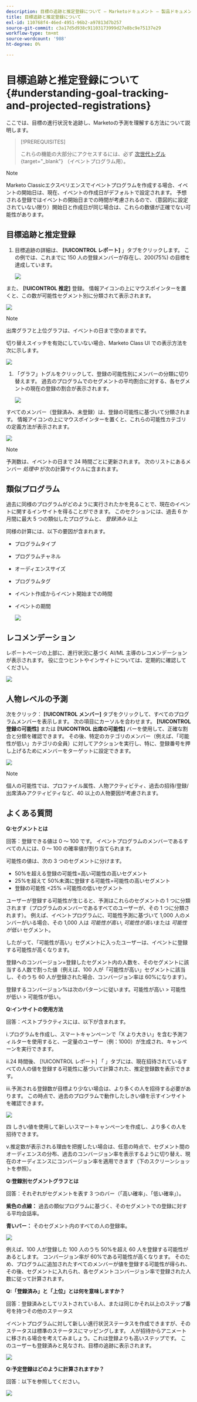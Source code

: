 ```yaml
---
description: 目標の追跡と推定登録について — Marketoドキュメント — 製品ドキュメント
title: 目標追跡と推定登録について
exl-id: 110768f4-46ed-4951-96b2-a97813d7b257
source-git-commit: c3a17d5d938c91103173999d27e8bc9e75137e29
workflow-type: tm+mt
source-wordcount: '988'
ht-degree: 0%

---
```


# 目標追跡と推定登録について {#understanding-goal-tracking-and-projected-registrations}

ここでは、目標の進行状況を追跡し、Marketoの予測を理解する方法について説明します。

>[!PREREQUISITES]
>
>これらの機能の大部分にアクセスするには、必ず [次世代トグル](/help/marketo/product-docs/marketo-engage-next-generation-experience/toggle-switch.md){target=&quot;_blank&quot;} （イベントプログラム用）。

>[!NOTE]
>
>Marketo Classicエクスペリエンスでイベントプログラムを作成する場合、イベントの開始日は、現在、イベントの作成日がデフォルトで設定されます。 予想される登録ではイベントの開始日までの時間が考慮されるので、（意図的に設定されていない限り）開始日と作成日が同じ場合は、これらの数値が正確でない可能性があります。

## 目標追跡と推定登録

1. 目標追跡の詳細は、 **[!UICONTROL レポート]** 」タブをクリックします。 この例では、これまでに 150 人の登録メンバーが存在し、200(75%) の目標を達成しています。

   ![](assets/understanding-goal-tracking-and-projected-registrations-1.png)

また、 **[!UICONTROL 推定]** 登録。 情報アイコンの上にマウスポインターを置くと、この数が可能性セグメント別に分類されて表示されます。

![](assets/understanding-goal-tracking-and-projected-registrations-2.png)

>[!NOTE]
>
>出席グラフと上位グラフは、イベントの日まで空のままです。

切り替えスイッチを有効にしていない場合、Marketo Class UI での表示方法を次に示します。

![](assets/understanding-goal-tracking-and-projected-registrations-3.png)

1. 「グラフ」トグルをクリックして、登録の可能性別にメンバーの分類に切り替えます。 過去のプログラムでのセグメントの平均割合に対する、各セグメントの現在の登録の割合が表示されます。

   ![](assets/understanding-goal-tracking-and-projected-registrations-4.png)

すべてのメンバー（登録済み、未登録）は、登録の可能性に基づいて分類されます。 情報アイコンの上にマウスポインターを置くと、これらの可能性カテゴリの定義方法が表示されます。

![](assets/understanding-goal-tracking-and-projected-registrations-5.png)

>[!NOTE]
>
>予測数は、イベントの日まで 24 時間ごとに更新されます。 次のリストにあるメンバー _処理中_ が次の計算サイクルに含まれます。

## 類似プログラム

過去に同様のプログラムがどのように実行されたかを見ることで、現在のイベントに関するインサイトを得ることができます。 このセクションには、過去 6 か月間に最大 5 つの類似したプログラムと、 _登録済み_ 以上

同様の計算には、以下の要因が含まれます。

* プログラムタイプ
* プログラムチャネル
* オーディエンスサイズ
* プログラムタグ
* イベント作成からイベント開始までの時間
* イベントの期間

   ![](assets/understanding-goal-tracking-and-projected-registrations-6.png)

## レコメンデーション

レポートページの上部に、進行状況に基づく AI/ML 主導のレコメンデーションが表示されます。 役に立つヒントやインサイトについては、定期的に確認してください。

![](assets/understanding-goal-tracking-and-projected-registrations-7.png)

## 人物レベルの予測

次をクリック： **[!UICONTROL メンバー]** タブをクリックして、すべてのプログラムメンバーを表示します。 次の項目にカーソルを合わせます。 **[!UICONTROL 登録の可能性]** または **[!UICONTROL 出席の可能性]** バーを使用して、正確な割合と分類を確認できます。 その後、特定のカテゴリのメンバー（例えば、「可能性が低い」カテゴリの全員）に対してアクションを実行し、特に、登録番号を押し上げるためにメンバーをターゲットに設定できます。

![](assets/understanding-goal-tracking-and-projected-registrations-8.png)

>[!NOTE]
>
>個人の可能性では、プロファイル属性、人物アクティビティ、過去の招待/登録/出席済みアクティビティなど、40 以上の人物要因が考慮されます。

## よくある質問

**Q:セグメントとは**

回答：登録できる値は 0 ～ 100 です。 イベントプログラムのメンバーであるすべての人には、0 ～ 100 の確率値が割り当てられます。

可能性の値は、次の 3 つのセグメントに分けます。

* 50%を超える登録の可能性=高い可能性の高いセグメント
* 25%を超えて 50%未満に登録する可能性=可能性の高いセグメント
* 登録の可能性 &lt;25% =可能性の低いセグメント

ユーザーが登録する可能性が生じると、予測はこれらのセグメントの 1 つに分類されます（プログラムのメンバーであるすべてのユーザーが、その 1 つに分類されます）。 例えば、イベントプログラムに、可能性予測に基づいて 1,000 人のメンバーがいる場合、その 1,000 人は _可能性が高い_, _可能性が高い_&#x200B;または _可能性が低い_ セグメント。

したがって、「可能性が高い」セグメントに入ったユーザーは、イベントに登録する可能性が高くなります。

登録へのコンバージョン=登録したセグメント内の人数を、そのセグメントに該当する人数で割った値（例えば、100 人が「可能性が高い」セグメントに該当し、そのうち 60 人が登録された場合、コンバージョン率は 60%になります）。

登録するコンバージョン%は次のパターンに従います。可能性が高い > 可能性が低い > 可能性が低い。

**Q:インサイトの使用方法**

回答：ベストプラクティスには、以下が含まれます。

i.プログラムを作成し、スマートキャンペーンで「X より大きい」を含む予測フィルターを使用すると、一定量のユーザー（例：1000）が生成され、キャンペーンを実行できます。

ii.24 時間後、 [!UICONTROL レポート] 「 」タブには、現在招待されているすべての人の値を登録する可能性に基づいて計算された、推定登録数を表示できます。

iii.予測される登録数が目標より少ない場合は、より多くの人を招待する必要があります。 この時点で、過去のプログラムで動作したしきい値を示すインサイトを確認できます。

![](assets/understanding-goal-tracking-and-projected-registrations-9.png)

四 しきい値を使用して新しいスマートキャンペーンを作成し、より多くの人を招待できます。

v.推定数が表示される理由を把握したい場合は、任意の時点で、セグメント間のオーディエンスの分布、過去のコンバージョン率を表示するように切り替え、現在のオーディエンスにコンバージョン率を適用できます（下のスクリーンショットを参照）。

**Q:登録別セグメントグラフとは**

回答：それぞれがセグメントを表す 3 つのバー（「高い確率」、「低い確率」）。

**紫色の点線：** 過去の類似プログラムに基づく、そのセグメントでの登録に対する平均会話率。

**青いバー：** そのセグメント内のすべての人の登録率。

![](assets/understanding-goal-tracking-and-projected-registrations-10.png)

例えば、100 人が登録した 100 人のうち 50%を超え 60 人を登録する可能性があるとします。 コンバージョン率が 60%である可能性が高くなります。 そのため、プログラムに追加されたすべてのメンバーが値を登録する可能性が得られ、その後、セグメントに入れられ、各セグメントコンバージョン率で登録された人数に従って計算されます。

**Q:「登録済み」と「上位」とは何を意味しますか？**

回答：登録済みとしてリストされている人、または同じかそれ以上のステップ番号を持つその他のステータス

イベントプログラムに対して新しい進行状況ステータスを作成できますが、そのステータスは標準のステータスにマッピングします。 人が招待からアニメートに移される場合を考えてみましょう。これは登録よりも高いステップです。 このユーザーも登録済みと見なされ、目標の追跡に表示されます。

![](assets/understanding-goal-tracking-and-projected-registrations-11.png)

**Q:予定登録はどのように計算されますか？**

回答：以下を参照してください。

![](assets/understanding-goal-tracking-and-projected-registrations-12.png)
